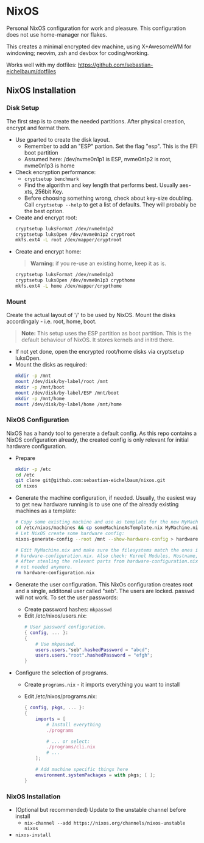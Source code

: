 # NixOS

Personal NixOS configuration for work and pleasure. This configuration does not use home-manager nor flakes.

This creates a minimal encrypted dev machine, using X+AwesomeWM for windowing; neovim, zsh and devbox for coding/working.

Works well with my dotfiles: https://github.com/sebastian-eichelbaum/dotfiles

## NixOS Installation

### Disk Setup

The first step is to create the needed partitions. After physical creation, encrypt and format them.

- Use gparted to create the disk layout.
  - Remember to add an "ESP" partion. Set the flag "esp". This is the EFI boot partition
  - Assumed here: /dev/nvme0n1p1 is ESP, nvme0n1p2 is root, nvme0n1p3 is home
- Check encryption performance:
  - `cryptsetup benchmark`
  - Find the algorithm and key length that performs best. Usually aes-xts, 256bit Key.
  - Before choosing something wrong, check about key-size doubling. Call `cryptsetup --help` to get a
    list of defaults. They will probably be the best option.
- Create and encrypt root:
  ```sh
  cryptsetup luksFormat /dev/nvme0n1p2
  cryptsetup luksOpen /dev/nvme0n1p2 cryptroot
  mkfs.ext4 -L root /dev/mapper/cryptroot
  ```
- Create and encrypt home:
  > **Warning**: if you re-use an existing home, keep it as is.
  ```sh
  cryptsetup luksFormat /dev/nvme0n1p3
  cryptsetup luksOpen /dev/nvme0n1p3 crypthome
  mkfs.ext4 -L home /dev/mapper/crypthome
  ```

### Mount

Create the actual layout of '/' to be used by NixOS. Mount the disks accordingaly - i.e. root, home, boot.

> **Note:** This setup uses the ESP partition as boot partition. This is the default behaviour of NixOS. It stores kernels and initrd there.

- If not yet done, open the encrypted root/home disks via cryptsetup luksOpen.
- Mount the disks as required:
  ```sh
  mkdir -p /mnt
  mount /dev/disk/by-label/root /mnt
  mkdir -p /mnt/boot
  mount /dev/disk/by-label/ESP /mnt/boot
  mkdir -p /mnt/home
  mount /dev/disk/by-label/home /mnt/home
  ```

### NixOS Configuration

NixOS has a handy tool to generate a default config. As this repo contains a NixOS configuration already,
the created config is only relevant for initial hardware configuration.

- Prepare
  ```sh
  mkdir -p /etc
  cd /etc
  git clone git@github.com:sebastian-eichelbaum/nixos.git
  cd nixos
  ```
- Generate the machine configuration, if needed. Usually, the easiest way to get new hardware running is to use one of the already existing machines as a template:

  ```sh
  # Copy some existing machine and use as template for the new MyMachine
  cd /etc/nixos/machines && cp someMachineAsTemplate.nix MyMachine.nix
  # Let NixOS create some hardware config:
  nixos-generate-config --root /mnt --show-hardware-config > hardware-configuration.nix

  # Edit MyMachine.nix and make sure the filesystems match the ones in the generated
  # hardware-configuration.nix. Also check: Kernel Modules, Hostname, ...
  # After stealing the relevant parts from hardware-configuration.nix, delete. It is
  # not needed anymore.
  rm hardware-configuration.nix
  ```

- Generate the user configuration. This NixOs configuration creates root and a single, additonal user called "seb". The users are locked. passwd will not work. To set the user passwords:
  - Create password hashes: `mkpasswd`
  - Edit /etc/nixos/users.nix:
    ```nix
    # User password configuration.
    { config, ... }:
    {
        # Use mkpasswd.
        users.users."seb".hashedPassword = "abcd";
        users.users."root".hashedPassword = "efgh";
    }
    ```
- Configure the selection of programs.

  - Create `programs.nix` - it imports everything you want to install
  - Edit /etc/nixos/programs.nix:

    ```nix
    { config, pkgs, ... }:
    {
        imports = [
            # Install everything
            ./programs

            # ... or select:
            ./programs/cli.nix
            # ...
        ];

        # Add machine specific things here
        environment.systemPackages = with pkgs; [ ];
    }
    ```

### NixOS Installation

- (Optional but recommended) Update to the unstable channel before install
  - `nix-channel --add https://nixos.org/channels/nixos-unstable nixos`
- `nixos-install`
